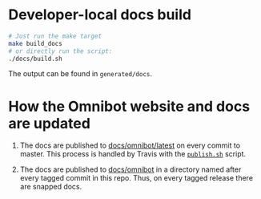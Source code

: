 # Developer-local docs build

```bash
# Just run the make target
make build_docs
# or directly run the script:
./docs/build.sh
```

The output can be found in `generated/docs`.

# How the Omnibot website and docs are updated

1. The docs are published
   to [docs/omnibot/latest](https://github.com/lyft/omnibot.github.io/tree/master/docs/omnibot/latest)
   on every commit to master. This process is handled by Travis with the
   [`publish.sh`](https://github.com/lyft/omnibot/blob/master/docs/publish.sh) script.

2. The docs are published to [docs/omnibot](https://github.com/lyft/omnibot.github.io/tree/master/docs/omnibot)
   in a directory named after every tagged commit in this repo. Thus, on every tagged release there
   are snapped docs.
